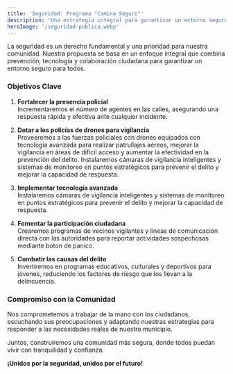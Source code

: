 ```yaml
---
title: 'Seguridad: Programa "Camina Seguro"'
description: 'Una estrategia integral para garantizar un entorno seguro mediante prevención, tecnología y colaboración ciudadana.'
heroImage: '/seguridad-publica.webp'
---
```



La seguridad es un derecho fundamental y una prioridad para nuestra comunidad. Nuestra propuesta se basa en un enfoque integral que combina prevención, tecnología y colaboración ciudadana para garantizar un entorno seguro para todos.

### Objetivos Clave

1. **Fortalecer la presencia policial**  
    Incrementaremos el número de agentes en las calles, asegurando una respuesta rápida y efectiva ante cualquier incidente.
2. **Dotar a los policías de drones para vigilancia**  
    Proveeremos a las fuerzas policiales con drones equipados con tecnología avanzada para realizar patrullajes aéreos, mejorar la vigilancia en áreas de difícil acceso y aumentar la efectividad en la prevención del delito.
    Instalaremos cámaras de vigilancia inteligentes y sistemas de monitoreo en puntos estratégicos para prevenir el delito y mejorar la capacidad de respuesta.
3. **Implementar tecnología avanzada**  
    Instalaremos cámaras de vigilancia inteligentes y sistemas de monitoreo en puntos estratégicos para prevenir el delito y mejorar la capacidad de respuesta.

4. **Fomentar la participación ciudadana**  
    Crearemos programas de vecinos vigilantes y líneas de comunicación directa con las autoridades para reportar actividades sospechosas mediante boton de panico.

5. **Combatir las causas del delito**  
    Invertiremos en programas educativos, culturales y deportivos para jóvenes, reduciendo los factores de riesgo que los llevan a la delincuencia.

### Compromiso con la Comunidad

Nos comprometemos a trabajar de la mano con los ciudadanos, escuchando sus preocupaciones y adaptando nuestras estrategias para responder a las necesidades reales de nuestro municipio.

Juntos, construiremos una comunidad más segura, donde todos puedan vivir con tranquilidad y confianza.

**¡Unidos por la seguridad, unidos por el futuro!**